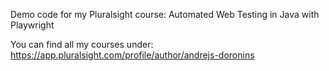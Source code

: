 Demo code for my Pluralsight course: Automated Web Testing in Java with Playwright

You can find all my courses under: https://app.pluralsight.com/profile/author/andrejs-doronins
